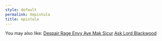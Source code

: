 ```yaml
---
style: default
permalink: Xepistula
title: epistula
---
```

You may also like:
[Despair Rage Envy Aye Mak Sicur](http://scp-wiki.net/dreams)
[Ask Lord Blackwood](http://scp-wiki.net/ask-lord-blackwood)